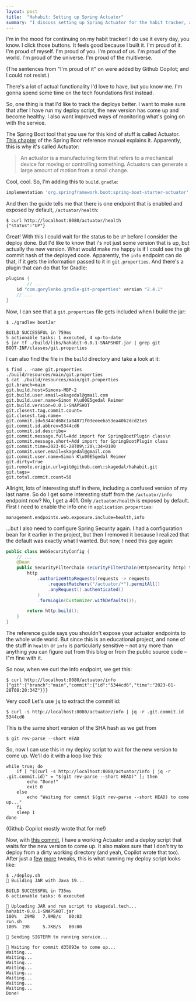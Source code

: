 ```yaml
---
layout: post
title:  "Hahabit: Setting up Spring Actuator"
summary: "I discuss setting up Spring Actuator for the habit tracker, and how to make sure that the expected version comes online."
--- 
```

I'm in the mood for continuing on my habit tracker! I do use it every day, you know. I click those buttons. It feels good because I built it. I'm proud of it. I'm proud of myself. I'm proud of you. I'm proud of us. I'm proud of the world. I'm proud of the universe. I'm proud of the multiverse.

(The sentences from "I'm proud of it" on were added by Github Copilot; and I could not resist.)

There's a lot of actual functionality I'd love to have, but you know me. I'm gonna spend some time on the tech foundations first instead.

So, one thing is that I'd like to track the deploys better. I want to make sure that after I have run my deploy script, the new version has come up and become healthy. I also want improved ways of monitoring what's going on with the service.

The Spring Boot tool that you use for this kind of stuff is called Actuator. [This chapter](https://docs.spring.io/spring-boot/docs/current/reference/html/actuator.html) of the Spring Boot reference manual explains it. Apparently, this is why it's called Actuator:

> An actuator is a manufacturing term that refers to a mechanical device for moving or controlling something. Actuators can generate a large amount of motion from a small change.

Cool, cool. So, I'm adding this to `build.gradle`:

```groovy
implementation 'org.springframework.boot:spring-boot-starter-actuator'
```

And then the guide tells me that there is one endpoint that is enabled and exposed by default, `/actuator/health`:

```shell
$ curl http://localhost:8080/actuator/health
{"status":"UP"}
```

Great! With this I could wait for the status to be `UP` before I consider the deploy done. But I'd like to know that i's not just some version that is up, but actually the new version. What would make me happy is if I could see the git commit hash of the deployed code. Apparently, the `info` endpoint can do that, if it gets the information passed to it in `git.properties`. And there's a plugin that can do that for Gradle:

```groovy
plugins {
        // ...
	id "com.gorylenko.gradle-git-properties" version "2.4.1"
	// ...
}
``` 

Now, I can see that a `git.properties` file gets included when I build the jar:

```
$ ./gradlew bootJar

BUILD SUCCESSFUL in 759ms
5 actionable tasks: 1 executed, 4 up-to-date
$ jar tf ./build/libs/hahabit-0.0.1-SNAPSHOT.jar | grep git
BOOT-INF/classes/git.properties
```

I can also find the file in the `build` directory and take a look at it:

```
$ find . -name git.properties
./build/resources/main/git.properties
$ cat ./build/resources/main/git.properties
git.branch=main
git.build.host=Simons-MBP-2
git.build.user.email=skagedal@gmail.com
git.build.user.name=Simon K\u00E5gedal Reimer
git.build.version=0.0.1-SNAPSHOT
git.closest.tag.commit.count=
git.closest.tag.name=
git.commit.id=5344cd68c1a84871f03eeeeba53ea40b2dcd21e5
git.commit.id.abbrev=5344cd6
git.commit.id.describe=
git.commit.message.full=Add import for SpringBootPlugin class\n
git.commit.message.short=Add import for SpringBootPlugin class
git.commit.time=2023-01-28T09\:20\:34+0100
git.commit.user.email=skagedal@gmail.com
git.commit.user.name=Simon K\u00E5gedal Reimer
git.dirty=true
git.remote.origin.url=git@github.com\:skagedal/hahabit.git
git.tags=
git.total.commit.count=50
```

Allright, lots of interesting stuff in there, including a confused version of my last name. So do I get some interesting stuff from the `/actuator/info` endpoint now? No, I get a 401. Only `/actuator/health` is exposed by default. First I need to enable the info one in `application.properties`:

```
management.endpoints.web.exposure.include=health,info 
```

...but I also need to configure Spring Security again. I had a configuration bean for it earlier in the project, but then I removed it because I realized that the default was exactly what I wanted. But now, I need this guy again:

```java
public class WebSecurityConfig {
    // ...
    @Bean
    public SecurityFilterChain securityFilterChain(HttpSecurity http) throws Exception {
        http
            .authorizeHttpRequests(requests -> requests
                .requestMatchers("/actuator/*").permitAll()
                .anyRequest().authenticated()
            )
            .formLogin(Customizer.withDefaults());

        return http.build();
    }
}
```

The reference guide says you shouldn't expose your actuator endpoints to the whole wide world. But since this is an educational project, and none of the stuff in `health` or `info` is particularly sensitive – not any more than anything you can figure out from this blog or from the public source code – I"m fine with it.

So now, when we curl the info endpoint, we get this:

```
$ curl http://localhost:8080/actuator/info
{"git":{"branch":"main","commit":{"id":"5344cd6","time":"2023-01-28T08:20:34Z"}}}
```

Very cool! Let's use `jq` to extract the commit id:

```
$ curl -s http://localhost:8080/actuator/info | jq -r .git.commit.id
5344cd6
```

This is the same short version of the SHA hash as we get from 
```
$ git rev-parse --short HEAD
```

So, now I can use this in my deploy script to wait for the new version to come up. We'll do it with a loop like this:

```
while true; do
    if [ "$(curl -s http://localhost:8080/actuator/info | jq -r .git.commit.id)" = "$(git rev-parse --short HEAD)" ]; then
        echo "Done!"
        exit 0
    else 
        echo "Waiting for commit $(git rev-parse --short HEAD) to come up..."
    fi
    sleep 1
done
```

(Github Copilot mostly wrote that for me!)

Now, with [this commit](https://github.com/skagedal/hahabit/commit/ebcf38f0f1fc8fa67aef1512f36c033cb1dc8f26), I have a working Actuator and a deploy script that waits for the new version to come up. It also makes sure that I don't try to deploy from a dirty working directory (and yeah, Copilot wrote that too). After just a [few](https://github.com/skagedal/hahabit/commit/bd66e74dcc1e3a61dc881ae79cb870f5189e382a) [more](https://github.com/skagedal/hahabit/commit/d35093e2c28e5513caeb3de90086df0d3dd1b65f) tweaks, this is what running my deploy script looks like:

```
$ ./deploy.sh
👋 Building JAR with Java 19...

BUILD SUCCESSFUL in 735ms
6 actionable tasks: 6 executed

👋 Uploading JAR and run script to skagedal.tech...
hahabit-0.0.1-SNAPSHOT.jar                                                       100%   29MB   7.9MB/s   00:03
run.sh                                                                           100%  198     5.7KB/s   00:00

👋 Sending SIGTERM to running service...

👋 Waiting for commit d35093e to come up...
Waiting...
Waiting...
Waiting...
Waiting...
Waiting...
Waiting...
Waiting...
Waiting...
Done!
```

